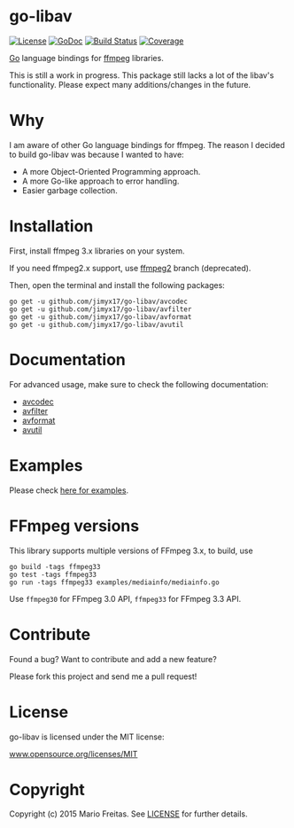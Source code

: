 # go-libav

[![License](http://img.shields.io/badge/license-MIT-red.svg?style=flat)](https://github.com/jimyx17/go-libav/blob/master/LICENSE.txt)
[![GoDoc](https://godoc.org/github.com/jimyx17/go-libav?status.svg)](https://godoc.org/github.com/jimyx17/go-libav)
[![Build
Status](http://img.shields.io/travis/imkira/go-libav.svg?style=flat)](https://travis-ci.org/imkira/go-libav)
[![Coverage](http://img.shields.io/codecov/c/github/imkira/go-libav.svg?style=flat)](https://codecov.io/github/imkira/go-libav)

[Go](https://golang.org) language bindings for [ffmpeg](https://ffmpeg.org)
libraries.

This is still a work in progress. This package still lacks a lot of the libav's
functionality. Please expect many additions/changes in the future.

# Why

I am aware of other Go language bindings for ffmpeg.
The reason I decided to build go-libav was because I wanted to have:

- A more Object-Oriented Programming approach.
- A more Go-like approach to error handling.
- Easier garbage collection.

# Installation

First, install ffmpeg 3.x libraries on your system.

If you need ffmpeg2.x support, use
[ffmpeg2](https://github.com/jimyx17/go-libav/tree/ffmpeg2) branch (deprecated).

Then, open the terminal and install the following packages:

```
go get -u github.com/jimyx17/go-libav/avcodec
go get -u github.com/jimyx17/go-libav/avfilter
go get -u github.com/jimyx17/go-libav/avformat
go get -u github.com/jimyx17/go-libav/avutil
```

# Documentation

For advanced usage, make sure to check the following documentation:

- [avcodec](http://godoc.org/github.com/jimyx17/go-libav/avcodec)
- [avfilter](http://godoc.org/github.com/jimyx17/go-libav/avfilter)
- [avformat](http://godoc.org/github.com/jimyx17/go-libav/avformat)
- [avutil](http://godoc.org/github.com/jimyx17/go-libav/avutil)

# Examples

Please check [here for examples](https://github.com/jimyx17/go-libav/tree/master/examples).

# FFmpeg versions

This library supports multiple versions of FFmpeg 3.x, to build, use

```
go build -tags ffmpeg33
go test -tags ffmpeg33
go run -tags ffmpeg33 examples/mediainfo/mediainfo.go
```

Use `ffmpeg30` for FFmpeg 3.0 API, `ffmpeg33` for FFmpeg 3.3 API.

# Contribute

Found a bug? Want to contribute and add a new feature?

Please fork this project and send me a pull request!

# License

go-libav is licensed under the MIT license:

www.opensource.org/licenses/MIT

# Copyright

Copyright (c) 2015 Mario Freitas. See
[LICENSE](http://github.com/jimyx17/go-libav/blob/master/LICENSE)
for further details.
